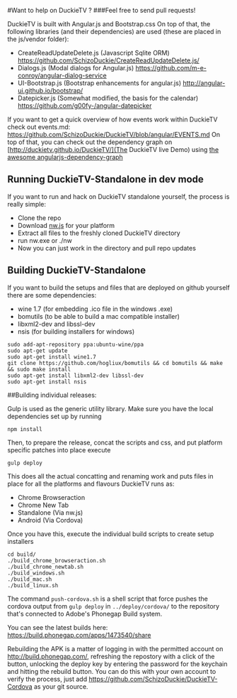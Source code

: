 #Want to help on DuckieTV ? 
###Feel free to send pull requests!

DuckieTV is built with Angular.js and Bootstrap.css
On top of that, the following libraries (and their dependencies) are used (these are placed in the js/vendor folder):

- CreateReadUpdateDelete.js (Javascript Sqlite ORM) https://github.com/SchizoDuckie/CreateReadUpdateDelete.js/
- Dialogs.js (Modal dialogs for Angular.js) https://github.com/m-e-conroy/angular-dialog-service
- UI-Bootstrap.js (Bootstrap enhancements for angular.js) http://angular-ui.github.io/bootstrap/
- Datepicker.js (Somewhat modified, the basis for the calendar) https://github.com/g00fy-/angular-datepicker

If you want to get a quick overview of how events work within DuckieTV check out events.md:
https://github.com/SchizoDuckie/DuckieTV/blob/angular/EVENTS.md
On top of that, you can check out the dependency graph on [http://duckietv.github.io/DuckieTV/](The DuckieTV live Demo) using [the awesome angularjs-dependency-graph](https://chrome.google.com/webstore/detail/angularjs-dependency-grap/gghbihjmlhobaiedlbhcaellinkmlogj)

## Running DuckieTV-Standalone in dev mode
If you want to run and hack on DuckieTV standalone yourself, the process is really simple:

- Clone the repo
- Download [nw.js](http://nwjs.io/) for your platform
- Extract all files to the freshly cloned DuckieTV directory
- run nw.exe or ./nw
- Now you can just work in the directory and pull repo updates


## Building DuckieTV-Standalone

If you want to build the setups and files that are deployed on github yourself there are some dependencies:

- wine 1.7 (for embedding .ico file in the windows .exe)
- bomutils (to be able to build a mac compatible installer)
- libxml2-dev and libssl-dev
- nsis (for building installers for windows)

```
sudo add-apt-repository ppa:ubuntu-wine/ppa
sudo apt-get update
sudo apt-get install wine1.7 
git clone https://github.com/hogliux/bomutils && cd bomutils && make && sudo make install
sudo apt-get install libxml2-dev libssl-dev
sudo apt-get install nsis
```

##Building individual releases:

Gulp is used as the generic utility library. Make sure you have the local dependencies set up by running

``npm install``

Then, to prepare the release, concat the scripts and css, and put platform specific patches into place execute

``gulp deploy``

This does all the actual concatting and renaming work and puts files in place for all the platforms and flavours DuckieTV runs as:

- Chrome Browseraction
- Chrome New Tab
- Standalone (Via nw.js)
- Android (Via Cordova)

Once you have this, execute the individual build scripts to create setup installers

```
cd build/
./build_chrome_browseraction.sh
./build_chrome_newtab.sh
./build_windows.sh
./build_mac.sh
./build_linux.sh
```

The command ```push-cordova.sh``` is a shell script that force pushes the cordova output from ```gulp deploy``` in ```../deploy/cordova/``` to the repository that's connected to Adobe's Phonegap Build system.

You can see the latest builds here:
https://build.phonegap.com/apps/1473540/share

Rebuilding the APK is a matter of logging in with the permitted account on http://build.phonegap.com/, refreshing the repostory with a click of the button, unlocking the deploy key by entering the password for the keychain and hitting the rebuild button. You can do this with your own account to verify the process, just add https://github.com/SchizoDuckie/DuckieTV-Cordova as your git source.
